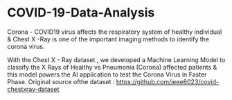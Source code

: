 # COVID-19-Data-Analysis
Corona - COVID19 virus affects the respiratory system of healthy individual & Chest X -Ray is one of the important imaging methods to identify the corona virus.

With the Chest X - Ray dataset , we  developed a Machine Learning Model to classify the X Rays of Healthy vs Pneumonia (Corona) affected patients & this model powers the AI application to test the Corona Virus in Faster Phase.
Original source ofthe dataset : https://github.com/ieee8023/covid-chestxray-dataset
